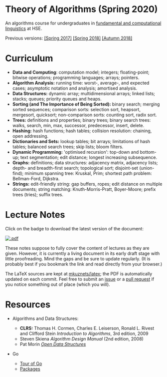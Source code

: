 # Theory of Algorithms (Spring 2020)

An algorithms course for undergraduates in [fundamental and computational linguistics](https://www.hse.ru/en/ba/ling/) at HSE.

Previous versions: [[Spring 2017]](https://github.com/mkuznets/hse-ling-algorithms/tree/2017-spring) [[Spring 2018]](https://github.com/mkuznets/hse-ling-algorithms/tree/2018-spring) [[Autumn 2018]](https://github.com/mkuznets/hse-ling-algorithms/tree/2018-fall)

# Curriculum

* **Data and Computing**: computation model; integers; floating-point; bitwise operations; programming languages; arrays; pointers.
* **Algorithm Analysis:** running time: worst-, average-, and expected cases; asymptotic notation and analysis; amortised analysis.
* **Data Structures:** dynamic array; multidimensional arrays; linked lists; stacks; queues; priority queues and heaps.
* **Sorting (and The Importance of Being Sorted):** binary search; merging sorted sequences; comparison sorts: selection sort, heapsort, mergesort, quicksort; non-comparison sorts: counting sort, radix sort.
* **Trees:** definitions and properties; binary trees; binary search trees: walks, search, min, max, successor, predecessor, insert, delete.
* **Hashing:** hash functions; hash tables; collision resolution: chaining, open addressing.
* **Dictionaries and Sets:** lookup tables; bit arrays; limitations of hash tables; balanced search trees; skip lists; bloom filters.
* **Dynamic Programming:** 'optimised recursion': top-down and bottom-up; text segmentation; edit distance; longest increasing subsequence.
* **Graphs:** definitions; data structures: adjacency matrix, adjacency lists; depth- and breadth-first search; topological sort; disjoint-set (union-find); minimum spanning tree: Kruskal, Prim; shortest path problem: Bellman-Ford, Dijkstra.
* **Strings:** edit-friendly string: gap buffers, ropes; edit distance on multiple documents; string matching: Knuth-Morris-Pratt, Boyer-Moore; prefix trees (tries); suffix trees.

# Lecture Notes

Click on the badge to download the latest version of the document:

[![.pdf](https://mkuznets-latex.s3.eu-west-2.amazonaws.com/algorithms/lecture-notes-badge.svg)](https://mkuznets-latex.s3.eu-west-2.amazonaws.com/algorithms/lecture-notes.pdf)

These notes suppose to fully cover the content of lectures as they are given. However, it is currently a living document in its early draft stage with little proofreading. Mind the gaps and be sure to update regularly. (It is probably best if you bookmark the link and read directly from your browser.)

The LaTeX sources are kept at [mkuznets/latex](https://github.com/mkuznets/latex); the PDF is automatically updated on each commit. Feel free to submit an [issue](https://github.com/mkuznets/latex/issues/new) or a [pull request](https://github.com/mkuznets/latex/pulls) if you notice something out of place (which you will).

# Resources

* Algorithms and Data Structures:
  * **CLRS:** Thomas H. Cormen, Charles E. Leiserson, Ronald L. Rivest and Clifford Stein *Introduction to Algorithms*, 3rd edition, 2009
  * Steven Skiena *Algorithm Design Manual* (2nd edition, 2008)
  * Pat Morin *[Open Data Structures](http://opendatastructures.org)*

* Go
  * [Tour of Go](https://tour.golang.org)
  * [Packages](https://golang.org/pkg/)
